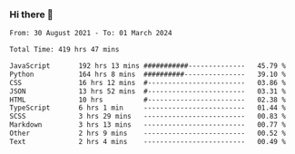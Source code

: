 ### Hi there 👋

<!--
**dominoto/dominoto** is a ✨ _special_ ✨ repository because its `README.md` (this file) appears on your GitHub profile.

Here are some ideas to get you started:

- 🔭 I’m currently working on ...
- 🌱 I’m currently learning ...
- 👯 I’m looking to collaborate on ...
- 🤔 I’m looking for help with ...
- 💬 Ask me about ...
- 📫 How to reach me: ...
- 😄 Pronouns: ...
- ⚡ Fun fact: ...
-->
<!--START_SECTION:waka-->

```txt
From: 30 August 2021 - To: 01 March 2024

Total Time: 419 hrs 47 mins

JavaScript       192 hrs 13 mins ###########--------------   45.79 %
Python           164 hrs 8 mins  ##########---------------   39.10 %
CSS              16 hrs 12 mins  #------------------------   03.86 %
JSON             13 hrs 52 mins  #------------------------   03.31 %
HTML             10 hrs          #------------------------   02.38 %
TypeScript       6 hrs 1 min     -------------------------   01.44 %
SCSS             3 hrs 29 mins   -------------------------   00.83 %
Markdown         3 hrs 13 mins   -------------------------   00.77 %
Other            2 hrs 9 mins    -------------------------   00.52 %
Text             2 hrs 4 mins    -------------------------   00.49 %
```

<!--END_SECTION:waka-->
